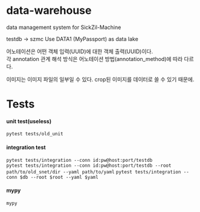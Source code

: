 # data-warehouse

data management system for SickZil-Machine

testdb -> szmc
Use DATA1 (MyPassport) as data lake

어노테이션은 어떤 객체 입력(UUID)에 대한 객체 출력(UUID)이다. \
각 annotation 관계 해석 방식은 어노테이션 방법(annotation_method)에 따라 다르다.

이미지는 이미지 파일의 일부일 수 있다. crop된 이미지를 데이터로 쓸 수 있기 때문에.

# Tests
#### unit test(useless)
`pytest tests/old_unit`

#### integration test
`pytest tests/integration --conn id:pw@host:port/testdb` \
`pytest tests/integration --conn id:pw@host:port/testdb --root path/to/old_snet/dir --yaml path/to/yaml`
`pytest tests/integration --conn $db --root $root --yaml $yaml`

#### mypy
`mypy`
